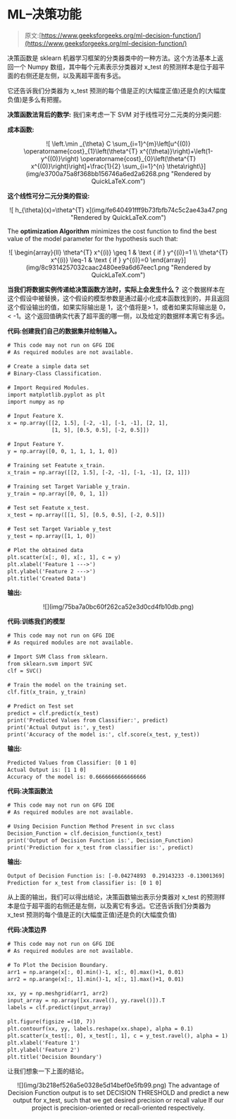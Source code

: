 # ML–决策功能

> 原文:[https://www.geeksforgeeks.org/ml-decision-function/](https://www.geeksforgeeks.org/ml-decision-function/)

决策函数是 sklearn 机器学习框架的分类器类中的一种方法。这个方法基本上返回一个 Numpy 数组，其中每个元素表示分类器对 x_test 的预测样本是位于超平面的右侧还是左侧，以及离超平面有多远。

它还告诉我们分类器为 x_test 预测的每个值是正的(大幅度正值)还是负的(大幅度负值)是多么有把握。

**决策函数法背后的数学:**
我们来考虑一下 SVM 对于线性可分二元类的分类问题:

**成本函数:**

<center>
![ \left.\min _{\theta} C \sum_{i=1}^{m}\left[u^{(0)} \operatorname{cost}_{1}\left(\theta^{T} x^{(\theta)}\right)+\left(1-y^{(0)}\right) \operatorname{cost}_{0}\left(\theta^{T} x^{(0)}\right)\right]+\frac{1}{2} \sum_{i=1}^{n} \theta\right\}](img/e3700a75a8f368bb156746a6ed2a6268.png "Rendered by QuickLaTeX.com")</center>

**这个线性可分二元分类的假设:**

<center>
![ h_{\theta}(x)=\theta^{T} x](img/fe640491fff9b73fbfb74c5c2ae43a47.png "Rendered by QuickLaTeX.com")</center>

The **optimization Algorithm** minimizes the cost function to find the best value of the model parameter for the hypothesis such that:

<center>
![ \begin{array}{ll} \theta^{T} x^{(i)} \geq 1 & \text { if } y^{(i)}=1 \\ \theta^{T} x^{(i)} \leq-1 & \text { if } y^{(i)}=0 \end{array}](img/8c9314257032caac2480ee9a6d67eec1.png "Rendered by QuickLaTeX.com")</center>

**当我们将数据实例传递给决策函数方法时，实际上会发生什么？**
这个数据样本在这个假设中被替换，这个假设的模型参数是通过最小化成本函数找到的，并且返回这个假设输出的值，如果实际输出是 1，这个值将是> 1，或者如果实际输出是 0，< -1。这个返回值确实代表了超平面的哪一侧，以及给定的数据样本离它有多远。

**代码:创建我们自己的数据集并绘制输入。**

```
# This code may not run on GFG IDE
# As required modules are not available.

# Create a simple data set
# Binary-Class Classification.

# Import Required Modules.
import matplotlib.pyplot as plt
import numpy as np

# Input Feature X.
x = np.array([[2, 1.5], [-2, -1], [-1, -1], [2, 1],
              [1, 5], [0.5, 0.5], [-2, 0.5]])

# Input Feature Y.
y = np.array([0, 0, 1, 1, 1, 1, 0])

# Training set Featute x_train.
x_train = np.array([[2, 1.5], [-2, -1], [-1, -1], [2, 1]])

# Training set Target Variable y_train.
y_train = np.array([0, 0, 1, 1])

# Test set Featute x_test.
x_test = np.array([[1, 5], [0.5, 0.5], [-2, 0.5]])

# Test set Target Variable y_test
y_test = np.array([1, 1, 0])

# Plot the obtained data
plt.scatter(x[:, 0], x[:, 1], c = y)
plt.xlabel('Feature 1 --->')
plt.ylabel('Feature 2 --->')
plt.title('Created Data')
```

**输出:**

<center>![](img/75ba7a0bc60f262ca52e3d0cd4fb10db.png)</center>

**代码:训练我们的模型**

```
# This code may not run on GFG IDE
# As required modules are not available.

# Import SVM Class from sklearn.
from sklearn.svm import SVC
clf = SVC()

# Train the model on the training set.
clf.fit(x_train, y_train) 

# Predict on Test set
predict = clf.predict(x_test)
print('Predicted Values from Classifier:', predict)
print('Actual Output is:', y_test)
print('Accuracy of the model is:', clf.score(x_test, y_test))
```

**输出:**

```
Predicted Values from Classifier: [0 1 0]
Actual Output is: [1 1 0]
Accuracy of the model is: 0.6666666666666666

```

**代码:决策函数法**

```
# This code may not run on GFG IDE
# As required modules are not available.

# Using Decision Function Method Present in svc class
Decision_Function = clf.decision_function(x_test)
print('Output of Decision Function is:', Decision_Function)
print('Prediction for x_test from classifier is:', predict)
```

**输出:**

```
Output of Decision Function is: [-0.04274893  0.29143233 -0.13001369]
Prediction for x_test from classifier is: [0 1 0]

```

从上面的输出，我们可以得出结论，决策函数输出表示分类器对 x_test 的预测样本是位于超平面的右侧还是左侧，以及离它有多远。它还告诉我们分类器为 x_test 预测的每个值是正的(大幅度正值)还是负的(大幅度负值)

**代码:决策边界**

```
# This code may not run on GFG IDE
# As required modules are not available.

# To Plot the Decision Boundary.
arr1 = np.arange(x[:, 0].min()-1, x[:, 0].max()+1, 0.01)
arr2 = np.arange(x[:, 1].min()-1, x[:, 1].max()+1, 0.01)

xx, yy = np.meshgrid(arr1, arr2)
input_array = np.array([xx.ravel(), yy.ravel()]).T
labels = clf.predict(input_array)

plt.figure(figsize =(10, 7))
plt.contourf(xx, yy, labels.reshape(xx.shape), alpha = 0.1)
plt.scatter(x_test[:, 0], x_test[:, 1], c = y_test.ravel(), alpha = 1)
plt.xlabel('Feature 1')
plt.ylabel('Feature 2')
plt.title('Decision Boundary')
```

让我们想象一下上面的结论。

<center>![](img/3b218ef526a5e0328e5d14bef0e5fb99.png)
The advantage of Decision Function output is to set DECISION THRESHOLD and predict a new output for x_test, such that we get desired precision or recall value If our project is precision-oriented or recall-oriented respectively.</center>